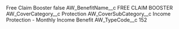 <?xml version="1.0" encoding="UTF-8"?>
<CustomMetadata xmlns="http://soap.sforce.com/2006/04/metadata" xmlns:xsi="http://www.w3.org/2001/XMLSchema-instance" xmlns:xsd="http://www.w3.org/2001/XMLSchema">
    <label>Free Claim Booster</label>
    <protected>false</protected>
    <values>
        <field>AW_BenefitName__c</field>
        <value xsi:type="xsd:string">FREE CLAIM BOOSTER</value>
    </values>
    <values>
        <field>AW_CoverCategory__c</field>
        <value xsi:type="xsd:string">Protection</value>
    </values>
    <values>
        <field>AW_CoverSubCategory__c</field>
        <value xsi:type="xsd:string">Income Protection - Monthly Income Benefit</value>
    </values>
    <values>
        <field>AW_TypeCode__c</field>
        <value xsi:type="xsd:string">152</value>
    </values>
</CustomMetadata>
